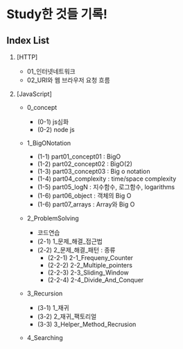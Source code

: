 # Study한 것들 기록!

## Index List

1.  [HTTP]

    - 01\_인터넷네트워크
    - 02_URI와 웹 브라우저 요청 흐름

2.  [JavaScript]

    - 0_concept
      - (0-1) js심화
      - (0-2) node js
    - 1_BigONotation

      - (1-1) part01_concept01 : BigO
      - (1-2) part02_concept02 : BigO(2)
      - (1-3) part03_concept03 : Big o notation
      - (1-4) part04_complexity : time/space complexity
      - (1-5) part05_logN : 지수함수, 로그함수, logarithms
      - (1-6) part06_object : 객체의 Big O
      - (1-6) part07_arrays : Array와 Big O

    - 2_ProblemSolving
      - 코드연습
      - (2-1) 1\_문제\_해결\_접근법
      - (2-2) 2\_문제\_해결\_패턴 : 종류
        - (2-2-1) 2-1_Frequeny_Counter
        - (2-2-2) 2-2_Multiple_pointers
        - (2-2-3) 2-3_Sliding_Window
        - (2-2-4) 2-4_Divide_And_Conquer
    - 3_Recursion
      - (3-1) 1\_재귀
      - (3-2) 2\_재귀\_팩토리얼
      - (3-3) 3_Helper_Method_Recrusion
    - 4_Searching

